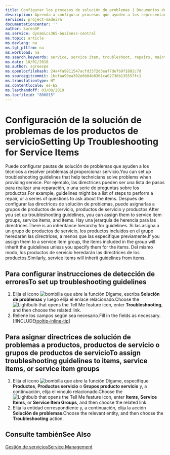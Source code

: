 ```yaml
---
title: Configurar los procesos de solución de problemas | Documentos de Microsoft
description: Aprenda a configurar procesos que ayuden a los representantes de servicio a identificar y resolver problemas con productos de servicio.
services: project-madeira
documentationcenter: ''
author: SorenGP
ms.service: dynamics365-business-central
ms.topic: article
ms.devlang: na
ms.tgt_pltfrm: na
ms.workload: na
ms.search.keywords: service, service item, troubleshoot, repairs, maintenance
ms.date: 10/01/2018
ms.author: sgroespe
ms.openlocfilehash: 24a4fa9811547acfd3372d3eaf7de7b9f1882c7d
ms.sourcegitcommit: 1bcfaa99ea302e6b84b8361ca02730b135557fc1
ms.translationtype: HT
ms.contentlocale: es-ES
ms.lasthandoff: 03/08/2019
ms.locfileid: "806015"
---
```

# <a name="setting-up-troubleshooting-for-service-items"></a><span data-ttu-id="de5f2-103">Configuración de la solución de problemas de los productos de servicio</span><span class="sxs-lookup"><span data-stu-id="de5f2-103">Setting Up Troubleshooting for Service Items</span></span>
<span data-ttu-id="de5f2-104">Puede configurar pautas de solución de problemas que ayuden a los técnicos a resolver problemas al proporcionar servicio.</span><span class="sxs-lookup"><span data-stu-id="de5f2-104">You can set up troubleshooting guidelines that help technicians solve problems when providing service.</span></span> <span data-ttu-id="de5f2-105">Por ejemplo, las directrices pueden ser una lista de pasos para realizar una reparación, o una serie de preguntas sobre los productos.</span><span class="sxs-lookup"><span data-stu-id="de5f2-105">For example, guidelines might be a list of steps to perform a repair, or a series of questions to ask about the items.</span></span> <span data-ttu-id="de5f2-106">Después de configurar las directrices de solución de problemas, puede asignarlas a grupos de productos de servicio, productos de servicio y productos.</span><span class="sxs-lookup"><span data-stu-id="de5f2-106">After you set up troubleshooting guidelines, you can assign them to service item groups, service items, and items.</span></span> <span data-ttu-id="de5f2-107">Hay una jerarquía de herencia para las directrices.</span><span class="sxs-lookup"><span data-stu-id="de5f2-107">There is an inheritance hierarchy for guidelines.</span></span> <span data-ttu-id="de5f2-108">Si las asigna a un grupo de productos de servicio, los productos incluidos en el grupo heredarán las directrices, a menos que las especifique previamente.</span><span class="sxs-lookup"><span data-stu-id="de5f2-108">If you assign them to a service item group, the items included in the group will inherit the guidelines unless you specify them for the items.</span></span> <span data-ttu-id="de5f2-109">Del mismo modo, los productos de servicio heredarán las directrices de los productos.</span><span class="sxs-lookup"><span data-stu-id="de5f2-109">Similarly, service items will inherit guidelines from items.</span></span>  

## <a name="to-set-up-troubleshooting-guidelines"></a><span data-ttu-id="de5f2-110">Para configurar instrucciones de detección de errores</span><span class="sxs-lookup"><span data-stu-id="de5f2-110">To set up troubleshooting guidelines</span></span>
1. <span data-ttu-id="de5f2-111">Elija el icono ![bombilla que abre la función Dígame](media/ui-search/search_small.png "Dígame que desea hacer"), escriba **Solución de problemas** y luego elija el enlace relacionado.</span><span class="sxs-lookup"><span data-stu-id="de5f2-111">Choose the ![Lightbulb that opens the Tell Me feature](media/ui-search/search_small.png "Tell me what you want to do") icon, enter **Troubleshooting**, and then choose the related link.</span></span>  
2. <span data-ttu-id="de5f2-112">Rellene los campos según sea necesario.</span><span class="sxs-lookup"><span data-stu-id="de5f2-112">Fill in the fields as necessary.</span></span> [!INCLUDE[tooltip-inline-tip](includes/tooltip-inline-tip_md.md)]  

## <a name="to-assign-troubleshooting-guidelines-to-items-service-items-or-service-item-groups"></a><span data-ttu-id="de5f2-113">Para asignar directrices de solución de problemas a productos, productos de servicio o grupos de productos de servicio</span><span class="sxs-lookup"><span data-stu-id="de5f2-113">To assign troubleshooting guidelines to items, service items, or service item groups</span></span>
1. <span data-ttu-id="de5f2-114">Elija el icono ![bombilla que abre la función Dígame](media/ui-search/search_small.png "Dígame que desea hacer"), especifique **Productos**, **Productos servicio** o **Grupos producto servicio** y, a continuación, elija el vínculo relacionado.</span><span class="sxs-lookup"><span data-stu-id="de5f2-114">Choose the ![Lightbulb that opens the Tell Me feature](media/ui-search/search_small.png "Tell me what you want to do") icon, enter **Items**, **Service Items**, or **Service Item Groups**, and then choose the related link.</span></span>  
2. <span data-ttu-id="de5f2-115">Elija la entidad correspondiente y, a continuación, elija la acción **Solución de problemas**.</span><span class="sxs-lookup"><span data-stu-id="de5f2-115">Choose the relevant entity, and then choose the **Troubleshooting** action.</span></span>  

## <a name="see-also"></a><span data-ttu-id="de5f2-116">Consulte también</span><span class="sxs-lookup"><span data-stu-id="de5f2-116">See Also</span></span>
[<span data-ttu-id="de5f2-117">Gestión de servicios</span><span class="sxs-lookup"><span data-stu-id="de5f2-117">Service Management</span></span>](service-service.md)